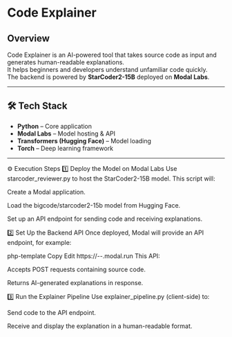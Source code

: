 # Code Explainer

##  Overview
Code Explainer is an AI-powered tool that takes source code as input and generates human-readable explanations.  
It helps beginners and developers understand unfamiliar code quickly.  
The backend is powered by **StarCoder2-15B** deployed on **Modal Labs**.

---

## 🛠 Tech Stack
- **Python** – Core application
- **Modal Labs** – Model hosting & API
- **Transformers (Hugging Face)** – Model loading
- **Torch** – Deep learning framework

---
⚙️ Execution Steps 
1️⃣ Deploy the Model on Modal Labs
Use starcoder_reviewer.py to host the StarCoder2-15B model.
This script will:

Create a Modal application.

Load the bigcode/starcoder2-15b model from Hugging Face.

Set up an API endpoint for sending code and receiving explanations.

2️⃣ Set Up the Backend API
Once deployed, Modal will provide an API endpoint, for example:

php-template
Copy
Edit
https://<your-app-name>--<username>.modal.run
This API:

Accepts POST requests containing source code.

Returns AI-generated explanations in response.

3️⃣ Run the Explainer Pipeline
Use explainer_pipeline.py (client-side) to:

Send code to the API endpoint.

Receive and display the explanation in a human-readable format.

